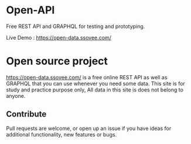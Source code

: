 # Open-API

Free REST API and GRAPHQL for testing and prototyping. 

Live Demo : https://open-data.ssovee.com/


# Open source project

https://open-data.ssovee.com/ is a free online REST API as well as GRAPHQL that you can use whenever you need some data. This site is for study and practice purpose only, All data in this site is does not belong to anyone.

## Contribute
Pull requests are welcome, or open up an issue if you have ideas for additional functionality, new features or bugs.
